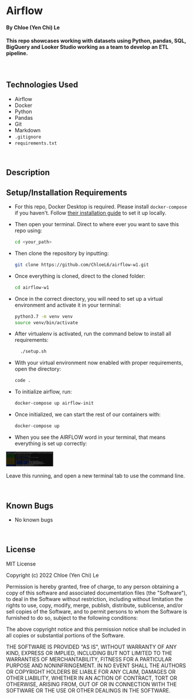 # Airflow

#### By Chloe (Yen Chi) Le

#### This repo showcases working with datasets using Python, pandas, SQL, BigQuery and Looker Studio working as a team to develop an ETL pipeline. 

<br>

## Technologies Used

* Airflow
* Docker
* Python
* Pandas
* Git
* Markdown
* `.gitignore`
* `requirements.txt`
  
</br>

## Description



## Setup/Installation Requirements

* For this repo, Docker Desktop is required. Please install `docker-compose` if you haven't. Follow [their installation guide](https://airflow.apache.org/docs/apache-airflow/stable/start/docker.html) to set it up locally.

* Then open your terminal. Direct to where ever you want to save this repo using:
    ```bash
    cd <your_path>
    ```
* Then clone the repository by inputting: 
  ```bash
  git clone https://github.com/ChloeL6/airflow-w1.git
  ```
* Once everything is cloned, direct to the cloned folder:
  ```bash
  cd airflow-w1
  ```
* Once in the correct directory, you will need to set up a virtual environment and activate it in your terminal:
  ```bash
  python3.7 -m venv venv
  source venv/bin/activate
  ```
* After virtualenv is activated, run the command below to install all requirements:
  ```bash
    ./setup.sh
  ```
* With your virtual environment now enabled with proper requirements, open the directory:
  ```bash
  code .
  ```
* To initialize airflow, run:
  ```bash
  docker-compose up airflow-init
  ```
* Once initialized, we can start the rest of our containers with:
  ```bash
  docker-compose up
  ```
* When you see the AIRFLOW word in your terminal, that means everything is set up correctly:
<img src="/img/airflow_setup.png" width="128"/> 

Leave this running, and open a new terminal tab to use the command line.



</br>

## Known Bugs

* No known bugs

<br>

## License

MIT License

Copyright (c) 2022 Chloe (Yen Chi) Le

Permission is hereby granted, free of charge, to any person obtaining a copy of this software and associated documentation files (the "Software"), to deal in the Software without restriction, including without limitation the rights to use, copy, modify, merge, publish, distribute, sublicense, and/or sell copies of the Software, and to permit persons to whom the Software is furnished to do so, subject to the following conditions:

The above copyright notice and this permission notice shall be included in all copies or substantial portions of the Software.

THE SOFTWARE IS PROVIDED "AS IS", WITHOUT WARRANTY OF ANY KIND, EXPRESS OR IMPLIED, INCLUDING BUT NOT LIMITED TO THE WARRANTIES OF MERCHANTABILITY, FITNESS FOR A PARTICULAR PURPOSE AND NONINFRINGEMENT. IN NO EVENT SHALL THE AUTHORS OR COPYRIGHT HOLDERS BE LIABLE FOR ANY CLAIM, DAMAGES OR OTHER LIABILITY, WHETHER IN AN ACTION OF CONTRACT, TORT OR OTHERWISE, ARISING FROM, OUT OF OR IN CONNECTION WITH THE SOFTWARE OR THE USE OR OTHER DEALINGS IN THE SOFTWARE.

</br>
